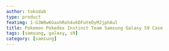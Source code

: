 ```yaml
---
author: tokodab
type: product
featimg: 1-G3W0w6GaxhRoh4ukDFuYeOyMJjphAul
title: Pokemon Pokedex Instinct Team Samsung Galaxy S9 Case
tags: [samsung, galaxy, s9]
category: [samsung]
---
```

